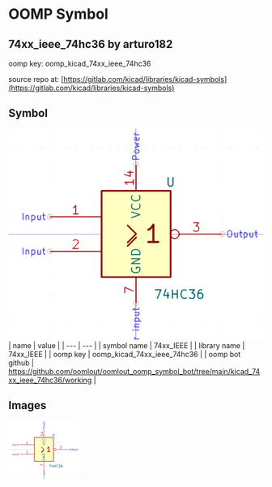 # OOMP Symbol  
## 74xx_ieee_74hc36  by arturo182  
  
oomp key: oomp_kicad_74xx_ieee_74hc36  
  
source repo at: [https://gitlab.com/kicad/libraries/kicad-symbols](https://gitlab.com/kicad/libraries/kicad-symbols)  
## Symbol  
  
[![working.png](working_600.png)](working.png)  
| name | value | 
| --- | --- | 
| symbol name | 74xx_IEEE | 
| library name | 74xx_IEEE | 
| oomp key | oomp_kicad_74xx_ieee_74hc36 | 
| oomp bot github | https://github.com/oomlout/oomlout_oomp_symbol_bot/tree/main/kicad_74xx_ieee_74hc36/working | 
## Images  
  
[![working.png](working_140.png)](working.png)  
